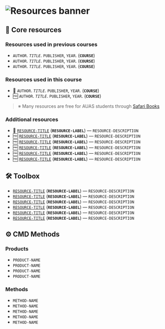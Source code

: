 # ![Resources banner][banner]

## 📝 Core resources

### Resources used in previous courses

<!-- APA references -->

*  `AUTHOR`. _`TITLE`_. `PUBLISHER`, `YEAR`. (**`COURSE`**)
*  `AUTHOR`. _`TITLE`_. `PUBLISHER`, `YEAR`. (**`COURSE`**)
*  `AUTHOR`. _`TITLE`_. `PUBLISHER`, `YEAR`. (**`COURSE`**)

### Resources used in this course

*   💸 `AUTHOR`. _`TITLE`_. `PUBLISHER`, `YEAR`. (**`COURSE`**)
*   🆓 `AUTHOR`. _`TITLE`_. `PUBLISHER`, `YEAR`. (**`COURSE`**)

> ※ Many resources are free for AUAS students through [Safari Books][safari]

### Additional resources
*  💸 [`RESOURCE-TITLE`](#) (**`RESOURCE-LABEL`**) — `RESOURCE-DESCRIPTION`
*  🆓 [`RESOURCE-TITLE`](#) (**`RESOURCE-LABEL`**) — `RESOURCE-DESCRIPTION`
*  🆓 [`RESOURCE-TITLE`](#) (**`RESOURCE-LABEL`**) — `RESOURCE-DESCRIPTION`
*  🆓 [`RESOURCE-TITLE`](#) (**`RESOURCE-LABEL`**) — `RESOURCE-DESCRIPTION`
*  🆓 [`RESOURCE-TITLE`](#) (**`RESOURCE-LABEL`**) — `RESOURCE-DESCRIPTION`
*  🆓 [`RESOURCE-TITLE`](#) (**`RESOURCE-LABEL`**) — `RESOURCE-DESCRIPTION`

## 🛠 Toolbox
*  [`RESOURCE-TITLE`](#) (**`RESOURCE-LABEL`**) — `RESOURCE-DESCRIPTION`
*  [`RESOURCE-TITLE`](#) (**`RESOURCE-LABEL`**) — `RESOURCE-DESCRIPTION`
*  [`RESOURCE-TITLE`](#) (**`RESOURCE-LABEL`**) — `RESOURCE-DESCRIPTION`
*  [`RESOURCE-TITLE`](#) (**`RESOURCE-LABEL`**) — `RESOURCE-DESCRIPTION`
*  [`RESOURCE-TITLE`](#) (**`RESOURCE-LABEL`**) — `RESOURCE-DESCRIPTION`
*  [`RESOURCE-TITLE`](#) (**`RESOURCE-LABEL`**) — `RESOURCE-DESCRIPTION`

## ⚙️ CMD Methods

### Products
*  `PRODUCT-NAME`
*  `PRODUCT-NAME`
*  `PRODUCT-NAME`
*  `PRODUCT-NAME`

### Methods

*  `METHOD-NAME`
*  `METHOD-NAME`
*  `METHOD-NAME`
*  `METHOD-NAME`
*  `METHOD-NAME`


[banner]: https://via.placeholder.com/1280x720
[safari]: http://rps.hva.nl:2048/login?url=http://proquest.safaribooksonline.com/?uicode=hva
